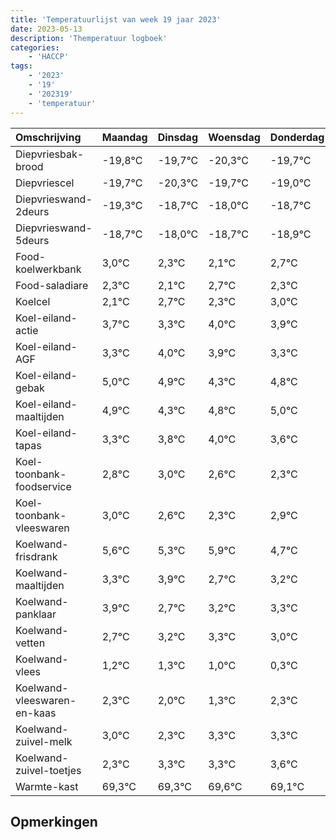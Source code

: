 ```yaml
---
title: 'Temperatuurlijst van week 19 jaar 2023'
date: 2023-05-13
description: 'Themperatuur logboek'
categories:
    - 'HACCP'
tags:
    - '2023'
    - '19'
    - '202319'
    - 'temperatuur'
---
```

|Omschrijving|Maandag|Dinsdag|Woensdag|Donderdag|Vrijdag|Zaterdag|Zondag|
|:---|:---|:---|:---|:---|:---|:---|:---|
|Diepvriesbak-brood|-19,8°C|-19,7°C|-20,3°C|-19,7°C|-19,0°C|-19,7°C| |
|Diepvriescel|-19,7°C|-20,3°C|-19,7°C|-19,0°C|-19,7°C|-19,9°C| |
|Diepvrieswand-2deurs|-19,3°C|-18,7°C|-18,0°C|-18,7°C|-18,9°C|-18,3°C| |
|Diepvrieswand-5deurs|-18,7°C|-18,0°C|-18,7°C|-18,9°C|-18,3°C|-18,7°C| |
|Food-koelwerkbank|3,0°C|2,3°C|2,1°C|2,7°C|2,3°C|3,0°C| |
|Food-saladiare|2,3°C|2,1°C|2,7°C|2,3°C|3,0°C|2,9°C| |
|Koelcel|2,1°C|2,7°C|2,3°C|3,0°C|2,9°C|2,3°C| |
|Koel-eiland-actie|3,7°C|3,3°C|4,0°C|3,9°C|3,3°C|3,8°C| |
|Koel-eiland-AGF|3,3°C|4,0°C|3,9°C|3,3°C|3,8°C|4,0°C| |
|Koel-eiland-gebak|5,0°C|4,9°C|4,3°C|4,8°C|5,0°C|4,6°C| |
|Koel-eiland-maaltijden|4,9°C|4,3°C|4,8°C|5,0°C|4,6°C|4,3°C| |
|Koel-eiland-tapas|3,3°C|3,8°C|4,0°C|3,6°C|3,3°C|3,9°C| |
|Koel-toonbank-foodservice|2,8°C|3,0°C|2,6°C|2,3°C|2,9°C|1,7°C| |
|Koel-toonbank-vleeswaren|3,0°C|2,6°C|2,3°C|2,9°C|1,7°C|2,2°C| |
|Koelwand-frisdrank|5,6°C|5,3°C|5,9°C|4,7°C|5,2°C|5,3°C| |
|Koelwand-maaltijden|3,3°C|3,9°C|2,7°C|3,2°C|3,3°C|3,0°C| |
|Koelwand-panklaar|3,9°C|2,7°C|3,2°C|3,3°C|3,0°C|2,3°C| |
|Koelwand-vetten|2,7°C|3,2°C|3,3°C|3,0°C|2,3°C|3,3°C| |
|Koelwand-vlees|1,2°C|1,3°C|1,0°C|0,3°C|1,3°C|1,3°C| |
|Koelwand-vleeswaren-en-kaas|2,3°C|2,0°C|1,3°C|2,3°C|2,3°C|2,6°C| |
|Koelwand-zuivel-melk|3,0°C|2,3°C|3,3°C|3,3°C|3,6°C|3,1°C| |
|Koelwand-zuivel-toetjes|2,3°C|3,3°C|3,3°C|3,6°C|3,1°C|2,7°C| |
|Warmte-kast|69,3°C|69,3°C|69,6°C|69,1°C|68,7°C|69,8°C| |

## Opmerkingen


